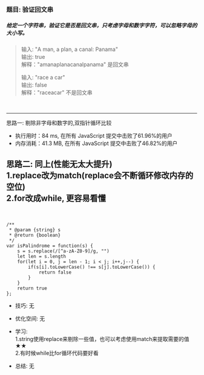 
### 题目: 验证回文串
##### 给定一个字符串，验证它是否是回文串，只考虑字母和数字字符，可以忽略字母的大小写。
    
> 输入: "A man, a plan, a canal: Panama"  
> 输出: true  
> 解释："amanaplanacanalpanama" 是回文串  
>
> 输入: "race a car"  
> 输出: false  
> 解释："raceacar" 不是回文串  

&nbsp;

---
思路一: 剔除非字母和数字的,双指针循环比较  
* 执行用时：84 ms, 在所有 JavaScript 提交中击败了61.96%的用户  
* 内存消耗：41.3 MB, 在所有 JavaScript 提交中击败了46.82%的用户

思路二: 同上(性能无太大提升)  
1.replace改为match(replace会不断循环修改内存的空位)  
2.for改成while, 更容易看懂  
---

&nbsp;

```
/**
 * @param {string} s
 * @return {boolean}
 */
var isPalindrome = function(s) {
    s = s.replace(/[^a-zA-Z0-9]/g, "")
    let len = s.length
    for(let i = 0, j = len - 1; i < j; i++,j--) {
        if(s[i].toLowerCase() !== s[j].toLowerCase()) {
            return false
        }
    }
    return true
};
```

* 技巧: 无 

* 优化空间: 无

* 学习:  
1.string使用replace来剔除一些值，也可以考虑使用match来提取需要的值★★  
2.有时候while比for循环代码要好看

* 总结: 无
